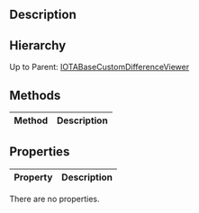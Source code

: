 ## Description

## Hierarchy
Up to Parent: [IOTABaseCustomDifferenceViewer](IOTABaseCustomDifferenceViewer)

## Methods
| Method | Description |
| ------------- | ------------- |

## Properties
| Property | Description |
| ------------- | ------------- |
There are no properties.
